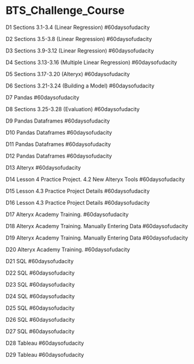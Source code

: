 # BTS_Challenge_Course

D1 Sections 3.1-3.4 (Linear Regression) #60daysofudacity

D2 Sections 3.5-3.8 (Linear Regression) #60daysofudacity

D3 Sections 3.9-3.12 (Linear Regression) #60daysofudacity

D4 Sections 3.13-3.16 (Multiple Linear Regression) #60daysofudacity

D5 Sections 3.17-3.20 (Alteryx) #60daysofudacity

D6 Sections 3.21-3.24 (Building a Model) #60daysofudacity

D7 Pandas #60daysofudacity

D8 Sections 3.25-3.28 (Evaluation) #60daysofudacity

D9 Pandas Dataframes #60daysofudacity

D10 Pandas Dataframes #60daysofudacity

D11 Pandas Dataframes #60daysofudacity

D12 Pandas Dataframes #60daysofudacity

D13 Alteryx #60daysofudacity

D14 Lesson 4 Practice Project. 4.2 New Alteryx Tools #60daysofudacity

D15 Lesson 4.3 Practice Project Details #60daysofudacity

D16 Lesson 4.3 Practice Project Details #60daysofudacity

D17 Alteryx Academy Training. #60daysofudacity

D18 Alteryx Academy Training. Manually Entering Data #60daysofudacity

D19 Alteryx Academy Training. Manually Entering Data #60daysofudacity

D20 Alteryx Academy Training. #60daysofudacity

D21 SQL #60daysofudacity 

D22 SQL #60daysofudacity

D23 SQL #60daysofudacity 

D24 SQL #60daysofudacity

D25 SQL #60daysofudacity 

D26 SQL #60daysofudacity 

D27 SQL #60daysofudacity 

D28 Tableau #60daysofudacity

D29 Tableau #60daysofudacity
